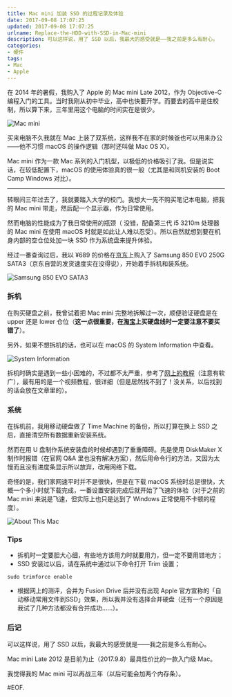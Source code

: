 ```yaml
---
title: Mac mini 加装 SSD 的过程记录及体验
date: 2017-09-08 17:07:25
updated: 2017-09-08 17:07:25
urlname: Replace-the-HDD-with-SSD-in-Mac-mini
description: 可以这样说，用了 SSD 以后，我最大的感受就是——我之前是多么有耐心。
categories:
- 硬件
tags:
- Mac 
- Apple
---
```


在 2014 年的暑假，我购入了 Apple 的 Mac mini Late 2012，作为 Objective-C 编程入门的工具。当时我刚从初中毕业，高中也快要开学。而要去的高中是住校制，所以算下来，三年里用这个电脑的时间实在是很少。

![Mac mini](Mac-mini.png)

买来电脑不久我就在 Mac 上装了双系统，这样我不在家的时候爸也可以用来办公——他不习惯 macOS 的操作逻辑（那时还叫做 Mac OS X）。

Mac mini 作为一款 Mac 系列的入门机型，以极低的价格吸引了我。但是说实话，在较低配置下，macOS 的使用体验真的很一般（尤其是和同机安装的 Boot Camp Windows 对比）。

---

转眼间三年过去了，我就要踏入大学的校门。我想大一先不购买笔记本电脑，把我的 Mac mini 带走，然后配一个显示器，作为日常使用。

然而电脑的性能成为了我日常使用的瓶颈（ 没错，配备第三代 i5 3210m 处理器的 Mac mini 在使用 macOS 时就是如此让人难以忍受）。所以自然就想到要在机身内部的空仓位处加一块 SSD 作为系统盘来提升体验。

经过一番查询过后，我以 ¥689 的价格在[京东](https://item.jd.com/1279827.html#none)上购入了 Samsung 850 EVO 250G SATA3（京东自营的发货速度实在没得说），开始着手拆机和装系统。

![Samsung 850 EVO SATA3](Samsung-850-EVO-SATA3.png)

### 拆机

在购买硬盘之前，我曾试着把 Mac mini 完整地拆解过一次，顺便验证硬盘是在 upper 还是 lower 仓位（**这一点很重要，在**[**淘宝**](https://item.taobao.com/item.htm?spm=a1z09.2.0.0.2ed6e797Ad2yJK&id=536423300925&_u=82jhfcm54a6e)**上买硬盘线时一定要注意不要买错了**）。

另外，如果不想拆机的话，也可以在 macOS 的 System Information 中查看。

![System Information](System-Information.png)

拆机时确实是遇到一些小困难的，不过都不太严重，参考了[网上的教程](http://jingyan.baidu.com/album/d2b1d102a04baa5c7e37d414.html?stepindex=7&st=2&os=0&bd_page_type=1&net_type=1&ssid=&from=)（注意有软广），最有用的是一个视频教程，很详细（但是居然找不到了！没关系，以后找到的话会放在文章里的）。

### 系统

在拆机前，我用移动硬盘做了 Time Machine 的备份，所以打算在换上 SSD 之后，直接清空所有数据重新安装系统。

然而在用 U 盘制作系统安装盘的时候却遇到了重重障碍。先是使用 DiskMaker X 制作时报错（在官网 Q&A 里也没有解决方案），然后用命令行的方法，又因为太慢而且没有进度条显示所以放弃，改用网络下载。

奇怪的是，我们家网速平时并不是很快，但是在下载 macOS 系统时总是很快，大概一个多小时就下载完成，一番设置安装完成后就开始了飞速的体验（对于之前的 Mac mini 来说是飞速，但实际上也只是达到了 Windows 正常使用不卡顿的程度）。

![About This Mac](About-This-Mac.png)

### Tips

- 拆机时一定要胆大心细，有些地方该用力时就要用力，但一定不要用错地方；
- SSD 安装过以后，请在系统中通过以下命令打开 Trim 设置；

`sudo trimforce enable`

- 根据网上的测评，合并为 Fusion Drive 后并没有出现 Apple 官方宣称的「自动移动常用文件到SSD」效果，所以我并没有选择合并硬盘（还有一个原因是我试了几种方法都没有合并成功……）。

### 后记

可以这样说，用了 SSD 以后，我最大的感受就是——我之前是多么有耐心。

Mac mini Late 2012 是目前为止（2017.9.8）最具性价比的一款入门级 Mac。

我觉得我的 Mac mini 可以再战三年（以后可能会加两个内存条）。

#EOF.